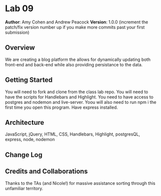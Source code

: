 # Lab 09

**Author**: Amy Cohen and Andrew Peacock
**Version**: 1.0.0 (increment the patch/fix version number up if you make more commits past your first submission)

## Overview
<!-- Provide a high level overview of what this application is and why you are building it, beyond the fact that it's an assignment for a Code Fellows 301 class. (i.e. What's your problem domain?) -->
We are creating a blog platform the allows for dynamically updating both front-end and back-end while also providing persistance to the data.

## Getting Started
<!-- What are the steps that a user must take in order to build this app on their own machine and get it running? -->
You will need to fork and clone from the class lab repo. You will need to have the scripts for Handlebars and Highlight. You need to have access to postgres and nodemon and live-server. Yoou will also need to run npm i the first time you open this program. Have express installed.

## Architecture
<!-- Provide a detailed description of the application design. What technologies (languages, libraries, etc) you're using, and any other relevant design information. -->

JavaScript, jQuery, HTML, CSS, Handlebars, Highlight, postgresQL, express, node, nodemon

## Change Log


## Credits and Collaborations
<!-- Give credit (and a link) to other people or resources that helped you build this application. -->
Thanks to the TAs (and Nicole!) for massive assistance sorting through this unfamiliar territory.